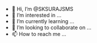 - 👋 Hi, I’m @SKSURAJSMS
- 👀 I’m interested in ...
- 🌱 I’m currently learning ...
- 💞️ I’m looking to collaborate on ...
- 📫 How to reach me ...

<!---
SKSURAJSMS/SKSURAJSMS is a ✨ special ✨ repository because its `README.md` (this file) appears on your GitHub profile.
You can click the Preview link to take a look at your changes.
--->
